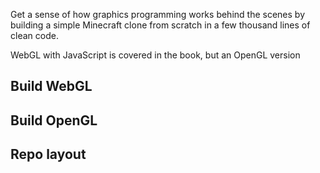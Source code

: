 Get a sense of how graphics programming works behind the scenes by building a simple Minecraft clone from scratch in a few thousand lines of clean code.

WebGL with JavaScript is covered in the book, but an OpenGL version

## Build WebGL

## Build OpenGL

## Repo layout